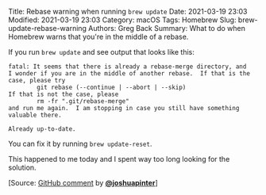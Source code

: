 Title: Rebase warning when running `brew update`
Date: 2021-03-19 23:03
Modified: 2021-03-19 23:03
Category: macOS
Tags: Homebrew
Slug: brew-update-rebase-warning
Authors: Greg Back
Summary: What to do when Homebrew warns that you're in the middle of a rebase.

If you run `brew update` and see output that looks like this:

```text
fatal: It seems that there is already a rebase-merge directory, and
I wonder if you are in the middle of another rebase.  If that is the
case, please try
        git rebase (--continue | --abort | --skip)
If that is not the case, please
        rm -fr ".git/rebase-merge"
and run me again.  I am stopping in case you still have something
valuable there.

Already up-to-date.
```

You can fix it by running `brew update-reset`.

This happened to me today and I spent way too long looking for the solution.

[Source: [GitHub comment][] by **[@joshuapinter][pinter]**]

[github comment]: https://github.com/Homebrew/brew/issues/6288#issuecomment-550411122
[pinter]: https://github.com/joshuapinter
